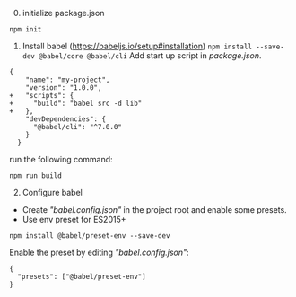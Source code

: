 0. initialize package.json
```
npm init
```

1. Install babel (https://babeljs.io/setup#installation)
```npm install --save-dev @babel/core @babel/cli```
Add start up script in *package.json*.
```
{
    "name": "my-project",
    "version": "1.0.0",
+   "scripts": {
+     "build": "babel src -d lib"
+   },
    "devDependencies": {
      "@babel/cli": "^7.0.0"
    }
  }
```
run the following command:
```
npm run build
```

2. Configure babel
- Create *"babel.config.json"* in the project root and enable some presets.
- Use env preset for ES2015+
```
npm install @babel/preset-env --save-dev
```
Enable the preset by editing *"babel.config.json"*:
```
{
  "presets": ["@babel/preset-env"]
}
```

